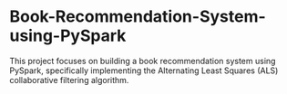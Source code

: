 # Book-Recommendation-System-using-PySpark
This project focuses on building a book recommendation system using PySpark, specifically implementing the Alternating Least Squares (ALS) collaborative filtering algorithm.
